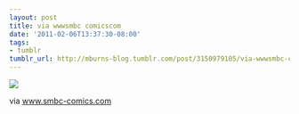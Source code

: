 ```yaml
---
layout: post
title: via wwwsmbc comicscom
date: '2011-02-06T13:37:30-08:00'
tags:
- tumblr
tumblr_url: http://mburns-blog.tumblr.com/post/3150979105/via-wwwsmbc-comicscom
---
```

<img src="http://68.media.tumblr.com/tumblr_lg7tejwAMw1qzt3z9o1_1280.gif"/>

via <a href="http://www.smbc-comics.com/comics/20110128.gif">www.smbc-comics.com</a>

